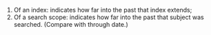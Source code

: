 1. Of an index: indicates how far into the past that index extends;
2. Of a search scope: indicates how far into the past that subject was searched. (Compare with through date.)